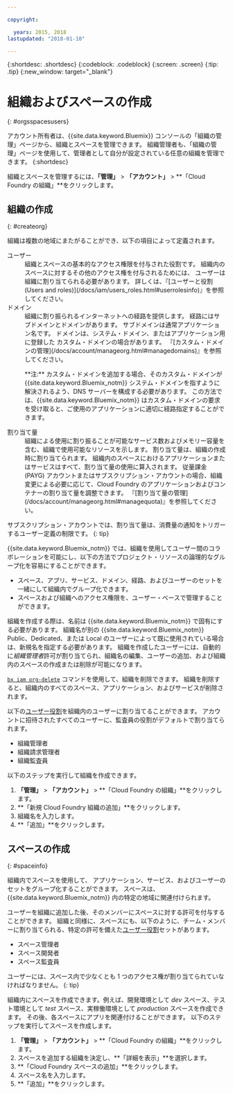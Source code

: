 ```yaml
---

copyright:

  years: 2015, 2018
lastupdated: "2018-01-10"

---
```


{:shortdesc: .shortdesc}
{:codeblock: .codeblock}
{:screen: .screen}
{:tip: .tip}
{:new_window: target="_blank"}

# 組織およびスペースの作成
{: #orgsspacesusers}

アカウント所有者は、{{site.data.keyword.Bluemix}} コンソールの「組織の管理」ページから、組織とスペースを管理できます。 組織管理者も、「組織の管理」ページを使用して、管理者として自分が設定されている任意の組織を管理できます。
{:shortdesc}

組織とスペースを管理するには、**「管理」** &gt; **「アカウント」** &gt; **「Cloud Foundry の組織」**をクリックします。 


## 組織の作成
{: #createorg}

組織は複数の地域にまたがることができ、以下の項目によって定義されます。

<dl>
<dt>ユーザー</dt>
<dd>組織とスペースの基本的なアクセス権限を付与された役割です。 組織内のスペースに対するその他のアクセス権を付与されるためには、
ユーザーは組織に割り当てられる必要があります。 詳しくは、『[ユーザーと役割 (Users
and roles)](/docs/iam/users_roles.html#userrolesinfo)』を参照してください。</dd>
<dt>ドメイン</dt>
<dd>組織に割り振られるインターネットへの経路を提供します。 経路にはサブドメインとドメインがあります。 サブドメインは通常アプリケーション名です。 ドメインは、システム・ドメイン、またはアプリケーション用に登録した
カスタム・ドメインの場合があります。 『[カスタム・ドメインの管理](/docs/account/manageorg.html#managedomains)』を参照してください。<br/>
<p>**注:** カスタム・ドメインを追加する場合、そのカスタム・ドメインが {{site.data.keyword.Bluemix_notm}} システム・ドメインを指すように解決されるよう、DNS サーバーを構成する必要があります。 この方法では、{{site.data.keyword.Bluemix_notm}}
はカスタム・ドメインの要求を受け取ると、ご使用のアプリケーションに適切に経路指定することができます。</p></dd>
<dt>割り当て量</dt>
<dd>組織による使用に割り振ることが可能なサービス数およびメモリー容量を含む、組織で使用可能なリソースを示します。 割り当て量は、組織の作成時に割り当てられます。 組織内のスペースにおけるアプリケーションまたはサービスはすべて、割り当て量の使用に算入されます。 従量課金 (PAYG) アカウントまたはサブスクリプション・アカウントの場合、組織変更による必要に応じて、Cloud Foundry のアプリケーションおよびコンテナーの割り当て量を調整できます。 『[割り当て量の管理](/docs/account/manageorg.html#managequota)』を参照してください。</dd>
</dl>

サブスクリプション・アカウントでは、割り当て量は、消費量の通知をトリガーするユーザー定義の制限です。
{: tip}

{{site.data.keyword.Bluemix_notm}} では、組織を使用してユーザー間のコラボレーションを可能にし、以下の方法でプロジェクト・リソースの論理的なグループ化を容易にすることができます。

   * スペース、アプリ、サービス、ドメイン、経路、およびユーザーのセットを一緒にして組織内でグループ化できます。 
   * スペースおよび組織へのアクセス権限を、ユーザー・ベースで管理することができます。 

組織を作成する際は、名前は {{site.data.keyword.Bluemix_notm}} で固有にする必要があります。 組織名が別の {{site.data.keyword.Bluemix_notm}} Public、Dedicated、または Local のユーザーによって既に使用されている場合は、新規名を指定する必要があります。 組織を作成したユーザーには、自動的に*組織管理者*許可が割り当てられ、組織名の編集、ユーザーの追加、および組織内のスペースの作成または削除が可能になります。

[`bx iam org-delete`](/docs/cli/reference/bluemix_cli/bx_cli.html#bluemix_iam_org_delete) コマンドを使用して、組織を削除できます。 組織を削除すると、組織内のすべてのスペース、アプリケーション、およびサービスが削除されます。

以下の[ユーザー役割](/docs/iam/users_roles.html#userrolesinfo)を組織内のユーザーに割り当てることができます。 アカウントに招待されたすべてのユーザーに、監査員の役割がデフォルトで割り当てられます。

   * 組織管理者
   * 組織請求管理者
   * 組織監査員

以下のステップを実行して組織を作成できます。

1. **「管理」** &gt; **「アカウント」** &gt; **「Cloud Foundry の組織」**をクリックします。
2. **「新規 Cloud Foundry 組織の追加」**をクリックします。
3. 組織名を入力します。
4. **「追加」**をクリックします。

<!-- Add info on Manage infrastructure option under a space -->

## スペースの作成
{: #spaceinfo}

組織内でスペースを使用して、
アプリケーション、サービス、およびユーザーのセットをグループ化することができます。 スペースは、{{site.data.keyword.Bluemix_notm}} 内の特定の地域に関連付けられます。

ユーザーを組織に追加した後、そのメンバーにスペースに対する許可を付与することができます。 組織と同様に、スペースにも、以下のように、チーム・メンバーに割り当てられる、特定の許可を備えた[ユーザー役割](/docs/iam/users_roles.html#userrolesinfo)セットがあります。

  * スペース管理者
  * スペース開発者
  * スペース監査員

ユーザーには、スペース内で少なくとも 1 つのアクセス権が割り当てられていなければなりません。
{: tip}

組織内にスペースを作成できます。例えば、開発環境として *dev* スペース、テスト環境として *test* スペース、実稼働環境として *production* スペースを作成できます。 その後、各スペースにアプリを関連付けることができます。 以下のステップを実行してスペースを作成します。

1. **「管理」** &gt; **「アカウント」** &gt; **「Cloud Foundry の組織」**をクリックします。
2. スペースを追加する組織を決定し、**「詳細を表示」**を選択します。
4. **「Cloud Foundry スペースの追加」**をクリックします。
5. スペース名を入力します。
6. **「追加」**をクリックします。
